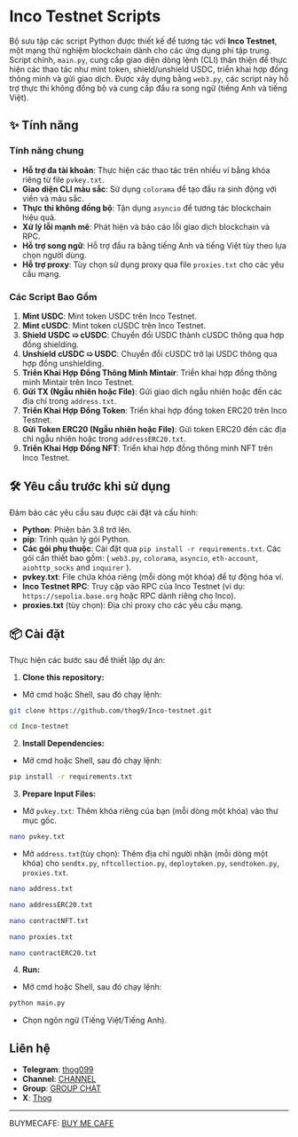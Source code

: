 # Inco Testnet Scripts

Bộ sưu tập các script Python được thiết kế để tương tác với **Inco Testnet**, một mạng thử nghiệm blockchain dành cho các ứng dụng phi tập trung. Script chính, `main.py`, cung cấp giao diện dòng lệnh (CLI) thân thiện để thực hiện các thao tác như mint token, shield/unshield USDC, triển khai hợp đồng thông minh và gửi giao dịch. Được xây dựng bằng `web3.py`, các script này hỗ trợ thực thi không đồng bộ và cung cấp đầu ra song ngữ (tiếng Anh và tiếng Việt).

## ✨ Tính năng

### Tính năng chung

- **Hỗ trợ đa tài khoản**: Thực hiện các thao tác trên nhiều ví bằng khóa riêng từ file `pvkey.txt`.
- **Giao diện CLI màu sắc**: Sử dụng `colorama` để tạo đầu ra sinh động với viền và màu sắc.
- **Thực thi không đồng bộ**: Tận dụng `asyncio` để tương tác blockchain hiệu quả.
- **Xử lý lỗi mạnh mẽ**: Phát hiện và báo cáo lỗi giao dịch blockchain và RPC.
- **Hỗ trợ song ngữ**: Hỗ trợ đầu ra bằng tiếng Anh và tiếng Việt tùy theo lựa chọn người dùng.
- **Hỗ trợ proxy**: Tùy chọn sử dụng proxy qua file `proxies.txt` cho các yêu cầu mạng.

### Các Script Bao Gồm

1. **Mint USDC**: Mint token USDC trên Inco Testnet.
2. **Mint cUSDC**: Mint token cUSDC trên Inco Testnet.
3. **Shield USDC ➯ cUSDC**: Chuyển đổi USDC thành cUSDC thông qua hợp đồng shielding.
4. **Unshield cUSDC ➯ USDC**: Chuyển đổi cUSDC trở lại USDC thông qua hợp đồng unshielding.
5. **Triển Khai Hợp Đồng Thông Minh Mintair**: Triển khai hợp đồng thông minh Mintair trên Inco Testnet.
6. **Gửi TX (Ngẫu nhiên hoặc File)**: Gửi giao dịch ngẫu nhiên hoặc đến các địa chỉ trong `address.txt`.
7. **Triển Khai Hợp Đồng Token**: Triển khai hợp đồng token ERC20 trên Inco Testnet.
8. **Gửi Token ERC20 (Ngẫu nhiên hoặc File)**: Gửi token ERC20 đến các địa chỉ ngẫu nhiên hoặc trong `addressERC20.txt`.
9. **Triển Khai Hợp Đồng NFT**: Triển khai hợp đồng thông minh NFT trên Inco Testnet.

## 🛠 Yêu cầu trước khi sử dụng

Đảm bảo các yêu cầu sau được cài đặt và cấu hình:

- **Python**: Phiên bản 3.8 trở lên.
- **pip**: Trình quản lý gói Python.
- **Các gói phụ thuộc**: Cài đặt qua `pip install -r requirements.txt`. Các gói cần thiết bao gồm: ( `web3.py`, `colorama`, `asyncio`, `eth-account`, `aiohttp_socks` and `inquirer` ).
- **pvkey.txt**: File chứa khóa riêng (mỗi dòng một khóa) để tự động hóa ví.
- **Inco Testnet RPC**: Truy cập vào RPC của Inco Testnet (ví dụ: `https://sepolia.base.org` hoặc RPC dành riêng cho Inco).
- **proxies.txt** (tùy chọn): Địa chỉ proxy cho các yêu cầu mạng.

## 📦 Cài đặt

Thực hiện các bước sau để thiết lập dự án:

1. **Clone this repository:**
- Mở cmd hoặc Shell, sau đó chạy lệnh:
```sh
git clone https://github.com/thog9/Inco-testnet.git
```
```sh
cd Inco-testnet
```
2. **Install Dependencies:**
- Mở cmd hoặc Shell, sau đó chạy lệnh:
```sh
pip install -r requirements.txt
```
3. **Prepare Input Files:**
- Mở `pvkey.txt`: Thêm khóa riêng của bạn (mỗi dòng một khóa) vào thư mục gốc.
```sh
nano pvkey.txt
```
- Mở `address.txt`(tùy chọn): Thêm địa chỉ người nhận (mỗi dòng một khóa) cho `sendtx.py`, `nftcollection.py`, `deploytoken.py`, `sendtoken.py`, `proxies.txt`.
```sh
nano address.txt 
```
```sh
nano addressERC20.txt
```
```sh
nano contractNFT.txt
```
```sh
nano proxies.txt
```
```sh
nano contractERC20.txt
```
4. **Run:**
- Mở cmd hoặc Shell, sau đó chạy lệnh:
```sh
python main.py
```
- Chọn ngôn ngữ (Tiếng Việt/Tiếng Anh).

## Liên hệ

- **Telegram**: [thog099](https://t.me/thog099)
- **Channel**: [CHANNEL](https://t.me/thogairdrops)
- **Group**: [GROUP CHAT](https://t.me/thogchats)
- **X**: [Thog](https://x.com/thog099) 

----

BUYMECAFE: [BUY ME CAFE](https://buymecafe.vercel.app/)
